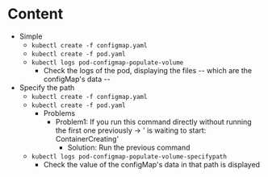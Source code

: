 # Content
* Simple
  * `kubectl create -f configmap.yaml`
  * `kubectl create -f pod.yaml`
  * `kubectl logs pod-configmap-populate-volume`
    * Check the logs of the pod, displaying the files -- which are the configMap's data --
* Specify the path
  * `kubectl create -f configmap.yaml`
  * `kubectl create -f pod.yaml`
    * Problems
      * Problem1: If you run this command directly without running the first one previously -> ' is waiting to start: ContainerCreating'
        * Solution: Run the previous command
  * `kubectl logs pod-configmap-populate-volume-specifypath`
    * Check the value of the configMap's data in that path is displayed